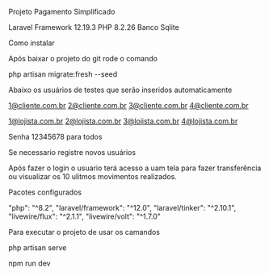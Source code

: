 Projeto Pagamento Simplificado

Laravel Framework 12.19.3
PHP 8.2.26
Banco Sqlite

Como instalar

Após baixar o projeto do git rode o comando

php artisan migrate:fresh --seed     

Abaixo os usuários de testes que serão inseridos automaticamente

1@cliente.com.br
2@cliente.com.br
3@cliente.com.br
4@cliente.com.br

1@lojista.com.br
2@lojista.com.br
3@lojista.com.br
4@lojista.com.br

Senha 12345678 para todos

Se necessario registre novos usuários

Após fazer o login o usuario terá acesso a uam tela para fazer transferência ou visualizar os 10 ulitmos movimentos realizados.

Pacotes  configurados

"php": "^8.2",
"laravel/framework": "^12.0",
"laravel/tinker": "^2.10.1",
"livewire/flux": "^2.1.1",
"livewire/volt": "^1.7.0"

Para executar o projeto de usar os camandos

php artisan serve

npm run dev

